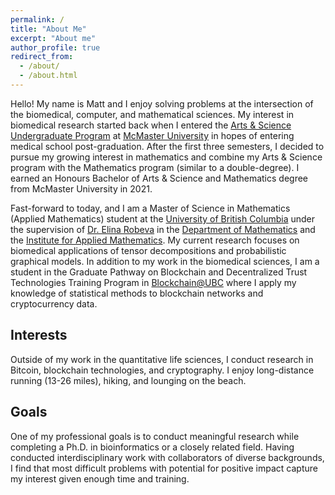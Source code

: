 ```yaml
---
permalink: /
title: "About Me"
excerpt: "About me"
author_profile: true
redirect_from: 
  - /about/
  - /about.html
---
```


Hello! My name is Matt and I enjoy solving problems at the intersection of the biomedical, computer, and mathematical sciences. My interest in biomedical research started back when I entered the [Arts & Science Undergraduate Program](https://artsci.mcmaster.ca/) at [McMaster University](https://www.mcmaster.ca/) in hopes of entering medical school post-graduation. After the first three semesters, I decided to pursue my growing interest in mathematics and combine my Arts & Science program with the Mathematics program (similar to a double-degree). I earned an Honours Bachelor of Arts & Science and Mathematics degree from McMaster University in 2021.

Fast-forward to today, and I am a Master of Science in Mathematics (Applied Mathematics) student at the [University of British Columbia](https://www.ubc.ca/) under the supervision of [Dr. Elina Robeva](https://personal.math.ubc.ca/~erobeva/index.html) in the [Department of Mathematics](https://www.math.ubc.ca/home) and the [Institute for Applied Mathematics](https://www.iam.ubc.ca/). My current research focuses on biomedical applications of tensor decompositions and probabilistic graphical models. In addition to my work in the biomedical sciences, I am a student in the Graduate Pathway on Blockchain and Decentralized Trust Technologies Training Program in [Blockchain@UBC](https://blockchain.ubc.ca/) where I apply my knowledge of statistical methods to blockchain networks and cryptocurrency data.

## Interests

Outside of my work in the quantitative life sciences, I conduct research in Bitcoin, blockchain technologies, and cryptography. I enjoy long-distance running (13-26 miles), hiking, and lounging on the beach.

## Goals
One of my professional goals is to conduct meaningful research while completing a Ph.D. in bioinformatics or a closely related field. Having conducted interdisciplinary work with collaborators of diverse backgrounds, I find that most difficult problems with potential for positive impact capture my interest given enough time and training.
